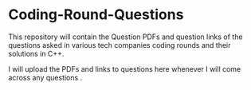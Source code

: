 # Coding-Round-Questions

This repository will contain the Question PDFs and question links of the questions asked in various tech companies coding rounds and their solutions in C++.

I will upload the PDFs and links to questions here whenever I will come across any questions . 

